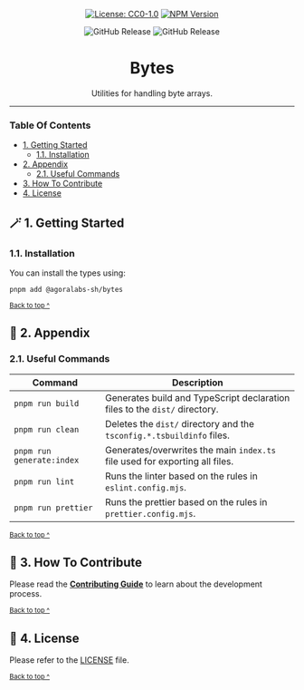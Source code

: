 <div align="center">

[![License: CC0-1.0](https://img.shields.io/badge/License-CC0_1.0-brightgreen.svg)](./LICENSE)
[![NPM Version](https://img.shields.io/npm/v/%40agoralabs-sh%2Fbytes)](https://www.npmjs.com/package/%40agoralabs-sh/bytes)

</div>

<div align="center">

![GitHub Release](https://img.shields.io/github/v/release/agoralabs-sh/instrumentum?filter=%40agoralabs-sh%2Fbytes*)
![GitHub Release](https://img.shields.io/github/v/release/agoralabs-sh/instrumentum?include_prereleases&filter=%40agoralabs-sh%2Fbytes*&label=pre-release)

</div>

<h1 align="center">
  Bytes
</h1>

<p align="center">
  Utilities for handling byte arrays.
</p>

---

### Table Of Contents

* [1. Getting Started](#-2-getting-started)
  - [1.1. Installation](#12-installation)
* [2. Appendix](#-2-appendix)
  - [2.1. Useful Commands](#21-useful-commands)
* [3. How To Contribute](#-3-how-to-contribute)
* [4. License](#-4-license)

## 🪄 1. Getting Started

### 1.1. Installation

You can install the types using:
```shell
pnpm add @agoralabs-sh/bytes
```

<sup>[Back to top ^][table-of-contents]</sup>

## 📑 2. Appendix

### 2.1. Useful Commands

| Command                   | Description                                                                 |
|---------------------------|-----------------------------------------------------------------------------|
| `pnpm run build`          | Generates build and TypeScript declaration files to the `dist/` directory.  |
| `pnpm run clean`          | Deletes the `dist/` directory and the `tsconfig.*.tsbuildinfo` files.       |
| `pnpm run generate:index` | Generates/overwrites the main `index.ts` file used for exporting all files. |
| `pnpm run lint`           | Runs the linter based on the rules in `eslint.config.mjs`.                  |
| `pnpm run prettier`       | Runs the prettier based on the rules in `prettier.config.mjs`.              |

<sup>[Back to top ^][table-of-contents]</sup>

## 👏 3. How To Contribute

Please read the [**Contributing Guide**][contribute] to learn about the development process.

<sup>[Back to top ^][table-of-contents]</sup>

## 📄 4. License

Please refer to the [LICENSE][license] file.

<sup>[Back to top ^][table-of-contents]</sup>

<!-- links -->
[contribute]: ../../CONTRIBUTING.md
[license]: LICENSE
[table-of-contents]: #table-of-contents

